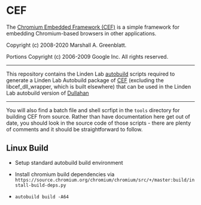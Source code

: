 # CEF
The [Chromium Embedded Framework (CEF)](https://en.wikipedia.org/wiki/Chromium_Embedded_Framework) is a simple framework for
embedding Chromium-based browsers in other applications.

Copyright (c) 2008-2020 Marshall A. Greenblatt.

Portions Copyright (c) 2006-2009 Google Inc. All rights reserved.
___

This repository contains the Linden Lab [autobuild](https://pypi.org/project/autobuild/) scripts required to generate a Linden Lab Autobuild package of [CEF](https://en.wikipedia.org/wiki/Chromium_Embedded_Framework) (excluding the libcef_dll_wrapper, which is built elsewhere) that can be used in the Linden Lab autobuild version of [Dullahan](https://bitbucket.org/lindenlab/dullahan)
___

You will also find a batch file and shell scrfipt in the `tools` directory for building CEF from source. Rather than have documentation here get out of date, you should look in the source code of those scripts - there are plenty of comments and it should be straightforward to follow.

## Linux Build

* Setup standard autobuild build environment

* Install chromium build dependencies via `https://source.chromium.org/chromium/chromium/src/+/master:build/install-build-deps.py`

* `autobuild build -A64`
